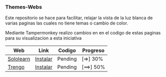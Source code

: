 ### Themes-Webs

Este repositorio se hace para facilitar, relajar la vista de la luz blanca de varias paginas las cuales no tiene temas o cambio de color. 

Mediante Tampermonkey realizo cambios en en el codigo de estas paginas para su visualizacion a esta iniciativa 

| Web                                     | Link                                                                                   | Codigo  | Progreso  |
| --------------------------------------- | -------------------------------------------------------------------------------------- | ------- | --------- |
| [Sololearn](https://www.sololearn.com/) | [Instalar](https://github.com/YarleyINC/Themes-Webs/blob/main/Codes/sololearn.user.js) | Pending | [=>] 30%  |
| [Trengo](https://www.trengo.com)        | [Instalar](https://github.com/YarleyINC/Themes-Webs/blob/main/Codes/trengo.user.js)    | Pending | [==>] 50% |
